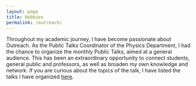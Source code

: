 ```yaml
---
layout: page
title: Hobbies
permalink: /outreach/
---
```

Throughout my academic journey, I have become passionate about Outreach. As the Public Talks Coordinator of the Physics Department, I had the chance to organize the monthly Public Talks, aimed at a general audience. This has been an extraordinary opportunity to connect students, general public and professors, as well as broaden my own knowledge and network. If you are curious about the topics of the talk, I have listed the talks I have organized  <a href="/outreach/public_talks" class="button">here</a>. 